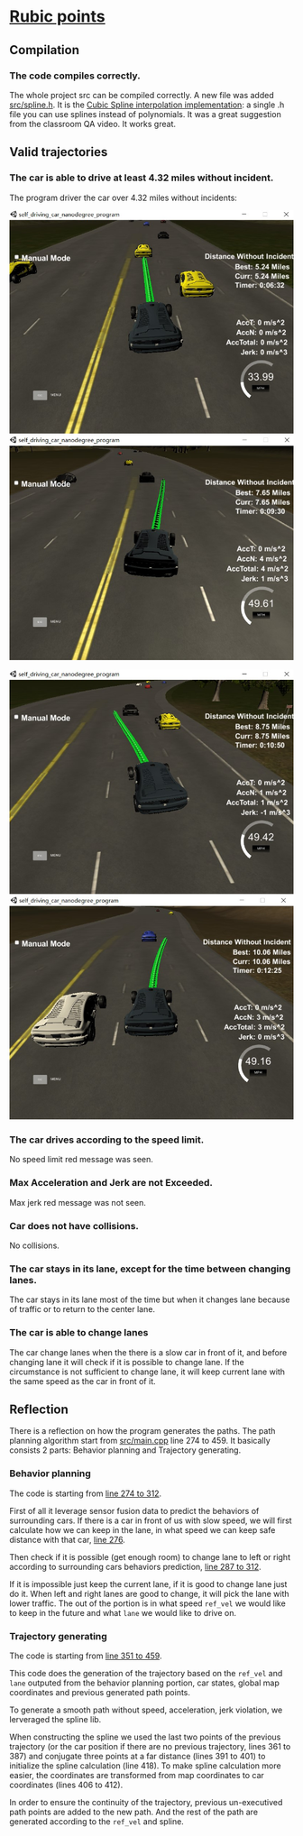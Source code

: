 # [Rubic points](https://review.udacity.com/#!/rubrics/1020/view)
## Compilation
### The code compiles correctly.
The whole project src can be compiled correctly. A new file was added [src/spline.h](./scr/spline.h). It is the [Cubic Spline interpolation implementation](http://kluge.in-chemnitz.de/opensource/spline/): a single .h file you can use splines instead of polynomials. It was a great suggestion from the classroom QA video. It works great.

## Valid trajectories
### The car is able to drive at least 4.32 miles without incident.
The program driver the car over 4.32 miles without incidents:

![5.24miles](images/5.24miles.jpg) ![7.65miles](images/7.65miles.jpg)

![8.75miles](images/8.75miles.jpg) ![10.06miles](images/10.06miles.jpg)

### The car drives according to the speed limit.
No speed limit red message was seen.

### Max Acceleration and Jerk are not Exceeded.
Max jerk red message was not seen.

### Car does not have collisions.
No collisions.

### The car stays in its lane, except for the time between changing lanes.
The car stays in its lane most of the time but when it changes lane because of traffic or to return to the center lane.

### The car is able to change lanes
The car change lanes when the there is a slow car in front of it, and before changing lane it will check if it is possible to change lane. 
If the circumstance is not sufficient to change lane, it will keep current lane with the same speed as the car in front of it.

## Reflection
There is a reflection on how the program generates the paths.
The path planning algorithm start from [src/main.cpp](./src/main.cpp#L274) line 274 to 459.
It basically consists 2 parts:
Behavior planning and Trajectory generating.

### Behavior planning
The code is starting from [line 274 to 312](./src/main.cpp#L274).

First of all it leverage sensor fusion data to predict the behaviors of surrounding cars.
If there is a car in front of us with slow speed, we will first calculate how we can keep in the lane, in what speed we can keep safe distance with that car, [line 276](./src/main.cpp#L276).

Then check if it is possible (get enough room) to change lane to left or right according to surrounding cars behaviors prediction, [line 287 to 312](./src/main.cpp#L287).

If it is impossible just keep the current lane, if it is good to change lane just do it. When left and right lanes are good to change, it will pick the lane with lower traffic.
The out of the portion is in what speed ```ref_vel``` we would like to keep in the future and what ```lane``` we would like to drive on.

### Trajectory generating
The code is starting from [line 351 to 459](./src/main.cpp#L351).

This code does the generation of the trajectory based on the ```ref_vel``` and ```lane``` outputed from the behavior planning portion, car states, global map coordinates and previous generated path points.

To generate a smooth path without speed, acceleration, jerk violation, we lerveraged the spline lib.

When constructing the spline we used the last two points of the previous trajectory (or the car position if there are no previous trajectory, lines 361 to 387) and conjugate three points at a far distance (lines 391 to 401) to initialize the spline calculation (line 418). 
To make spline calculation more easier, the coordinates are transformed from map coordinates to car coordinates (lines 406 to 412).

In order to ensure the continuity of the trajectory, previous un-executived path points are added to the new path. And the rest of the path are generated according to the ```ref_vel``` and spline.

